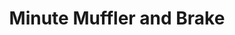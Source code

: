 ---
title: "Minute Muffler and Brake"
url: /kamloops/minute-muffler-and-brake/
shop: Autowerkstatt
---